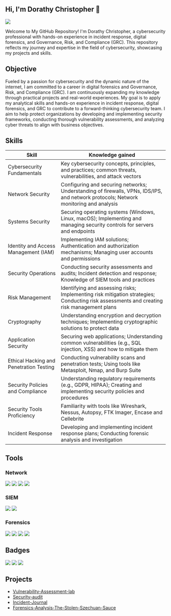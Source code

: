 ## Hi, I'm Dorathy Christopher 👋
<a href="https://linkedin.com/in/dorathychristopher"><img src="https://img.shields.io/badge/-LinkedIn-0072b1?&style=for-the-badge&logo=linkedin&logoColor=white" /></a>

Welcome to My GitHub Repository!
I'm Dorathy Christopher, a cybersecurity professional with hands-on experience in incident response, digital forensics, and Governance, Risk, and Compliance (GRC). This repository reflects my journey and expertise in the field of cybersecurity, showcasing my projects and skills.

## Objective
Fueled by a passion for cybersecurity and the dynamic nature of the internet, I am committed to a career in digital forensics and Governance, Risk, and Compliance (GRC). I am continuously expanding my knowledge through practical projects and real-world experiences. My goal is to apply my analytical skills and hands-on experience in incident response, digital forensics, and GRC to contribute to a forward-thinking cybersecurity team. I aim to help protect organizations by developing and implementing security frameworks, conducting thorough vulnerability assessments, and analyzing cyber threats to align with business objectives.

## Skills

| Skill                                         | Knowledge gained         |
|-----------------------------------------------|----------------------------|
| Cybersecurity Fundamentals                      | Key cybersecurity concepts, principles, and practices; common threats, vulnerabilities, and attack vectors|
| Network Security | Configuring and securing networks; Understanding of firewalls, VPNs, IDS/IPS, and network protocols; Network monitoring and analysis|
| Systems Security | Securing operating systems (Windows, Linux, macOS); Implementing and managing security controls for servers and endpoints|
| Identity and Access Management (IAM) | Implementing IAM solutions; Authentication and authorization mechanisms; Managing user accounts and permissions|
| Security Operations | Conducting security assessments and audits; Incident detection and response; Knowledge of SIEM tools and practices|
| Risk Management | Identifying and assessing risks; Implementing risk mitigation strategies; Conducting risk assessments and creating risk management plans|
| Cryptography |Understanding encryption and decryption techniques; Implementing cryptographic solutions to protect data|
| Application Security |Securing web applications; Understanding common vulnerabilities (e.g., SQL injection, XSS) and how to mitigate them|
| Ethical Hacking and Penetration Testing | Conducting vulnerability scans and penetration tests; Using tools like Metasploit, Nmap, and Burp Suite|
| Security Policies and Compliance | Understanding regulatory requirements (e.g., GDPR, HIPAA); Creating and implementing security policies and procedures|
| Security Tools Proficiency | Familiarity with tools like Wireshark, Nessus, Autopsy, FTK Imager, Encase and Cellebrite |
| Incident Response | Developing and implementing incident response plans; Conducting forensic analysis and investigation|


## Tools

### Network
<div>
    <img src="https://img.shields.io/badge/-Wireshark-1679A7?&style=for-the-badge&logo=Wireshark&logoColor=white" />
    <img src="https://img.shields.io/badge/-Suricata-EF3B2D?&style=for-the-badge&logo=Suricata&logoColor=white" />
    <img src="https://img.shields.io/badge/-tcpdump-005571?&style=for-the-badge&logo=tcpdump&logoColor=white" />
    <img src="https://img.shields.io/badge/-nmap-004E4E?&style=for-the-badge&logo=nmap&logoColor=white" />

</div>

### SIEM
<div>
    <img src="https://img.shields.io/badge/-Splunk-000000?&style=for-the-badge&logo=Splunk&logoColor=white" />
 <img src="https://img.shields.io/badge/-Chronicle-005571?&style=for-the-badge&logo=chronicle&logoColor=white" />

 <div>
     
### Forensics
<div>
<img src="https://img.shields.io/badge/-Autopsy-009B77?&style=for-the-badge&logo=autopsy&logoColor=white" />
<img src="https://img.shields.io/badge/-FTK_Imager-0066CC?&style=for-the-badge&logo=ftk&logoColor=white" />
<img src="https://img.shields.io/badge/-EnCase-0033A0?&style=for-the-badge&logo=encase&logoColor=white" />
<img src="https://img.shields.io/badge/-Cellebrite-0099FF?&style=for-the-badge&logo=cellebrite&logoColor=white" />


</div>

## Badges
<div>
<img src="https://img.shields.io/badge/-Cisco%20Junior%20Cybersecurity%20Analyst-1a73e8?&style=for-the-badge&logo=Cisco&logoColor=white" />
<img src="https://img.shields.io/badge/-Google%20Cybersecurity%20Professional-4285F4?&style=for-the-badge&logo=Google&logoColor=white" />
<img src="https://img.shields.io/badge/-ISC2%20Candidate-ef3e47?&style=for-the-badge&logo=ISC2&logoColor=white" />



</div>

## Projects
- <a href="https://github.com/Dorakhris/Vulnerability-Assessment-lab/blob/main">Vulnerability-Assessment-lab</a>
- <a href="https://github.com/Dorakhris/Security-audit/blob/main/README.md">Security-audit</a>
- <a href="https://github.com/Dorakhris/Incident-Journal/blob/main/README.md">Incident-Journal</a>
- <a href="https://github.com/Dorakhris/Forensics-Analysis-The-Stolen-Szechuan-Sauce/blob/main/README.md">Forensics-Analysis-The-Stolen-Szechuan-Sauce</a>

